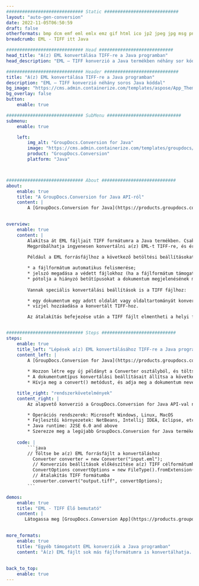 ```yaml
---
############################# Static ############################
layout: "auto-gen-conversion"
date: 2022-11-05T06:50:59
draft: false
otherformats: bmp dcm emf eml emlx emz gif html ico jp2 jpeg jpg msg png psb psd svg svgz tga tif tiff webp wmf wmz
breadcrumb: EML - TIFF itt Java

############################# Head ############################
head_title: "A(z) EML konvertálása TIFF-re a Java programban"
head_description: "EML – TIFF konverzió a Java termékben néhány sor kóddal. Több mint 160 fájlformátum konvertálása a GroupDocs dokumentumkonverziós API segítségével a következőhöz: Java"

############################# Header ############################
title: "A(z) EML konvertálása TIFF-re a Java programban"
description: "EML – TIFF konverzió néhány soros Java kóddal"
bg_image: "https://cms.admin.containerize.com/templates/aspose/App_Themes/V3/images/bg/header1.png"
bg_overlay: false
button:
    enable: true

############################# SubMenu ############################
submenu:
    enable: true

    left:
        img_alt: "GroupDocs.Conversion for Java"
        image: "https://cms.admin.containerize.com/templates/groupdocs/images/product-logos/90x90-noborder/groupdocs-conversion-java.png"
        product: "GroupDocs.Conversion"
        platform: "Java"



############################# About ############################
about:
    enable: true
    title: "A GroupDocs.Conversion for Java API-ról"
    content: |
        A [GroupDocs.Conversion for Java](https://products.groupdocs.com/conversion/java/) egy fejlett fájlformátum-konverziós API a népszerű kép- és dokumentumformátumok (például Microsoft Office, OpenDocument, PDF, HTML, e-mail, CAD) közötti konvertáláshoz. és még sok más csak néhány sornyi kóddal. A natív API automatikusan felismeri az eredeti dokumentumok formátumát, és számos lehetőséget kínál a konvertált dokumentumok testreszabására. A dokumentumból információk kinyerésének funkciója mellett alapértelmezés szerint támogatja a konverziós eredmények gyorsítótárazását is a helyi lemezre. Azonban bármilyen típusú gyorsítótár-tárolás támogatható a megfelelő interfészek - Amazon S3, Dropbox, Google Drive, Windows Azure, Reddis vagy bármely más - megvalósításával.
    

overview:
    enable: true
    content: |
        Alakítsa át EML fájljait TIFF formátumra a Java termékben. Csak néhány sornyi Java kódra van szüksége bármely választott platformon, például Windowson, Linuxon vagy macOS-en.
        Megpróbálhatja ingyenesen konvertálni a(z) EML-t TIFF-re, és értékelje a konverziós eredmények minőségét. Az egyszerű fájlkonverziós szkriptek mellett kifinomultabb lehetőségeket is kipróbálhat a EML forrásfájl betöltésére és a TIFF kimenet tárolására. 
        
        Például a EML forrásfájlhoz a következő betöltési beállításokat használhatja:

        * a fájlformátum automatikus felismerése;
        * jelszó megadása a védett fájlokhoz (ha a fájlformátum támogatja);
        * pótolja a hiányzó betűtípusokat a dokumentum megjelenésének megőrzése érdekében.
        
        Vannak speciális konvertálási beállítások is a TIFF fájlhoz:

        * egy dokumentum egy adott oldalát vagy oldaltartományát konvertálja;
        * vízjel hozzáadása a konvertált TIFF-hoz.

        Az átalakítás befejezése után a TIFF fájlt elmentheti a helyi fájl elérési útjára vagy bármely harmadik fél tárhelyére, például FTP, Amazon S3, Google Drive, Dropbox stb. A(z) TIFF címre nem kell további szoftvereket telepítenie, például MS Office, Open Office, Adobe Acrobat Reader stb.


############################# Steps ############################
steps:
    enable: true
    title_left: "Lépések a(z) EML konvertálásához TIFF-re a Java programban"
    content_left: |
        A [GroupDocs.Conversion for Java](https://products.groupdocs.com/conversion/java/) lehetővé teszi a fejlesztők számára, hogy a EML fájlt néhány soros kóddal egyszerűen TIFF-re konvertálják.
        
        * Hozzon létre egy új példányt a Converter osztályból, és töltse fel a(z) EML fájlt a teljes elérési úttal
        * A dokumentumtípus konvertálási beállításait állítsa a következőre: TIFF
        * Hívja meg a convert() metódust, és adja meg a dokumentum nevét (teljes elérési utat) és a formátumot (TIFF) paraméterként

    title_right: "rendszerkövetelmények"
    content_right: |
        Az alapvető konverzió a GroupDocs.Conversion for Java API-val néhány sornyi kóddal elvégezhető. API-jaink minden nagyobb platformon és operációs rendszeren támogatottak. Az alábbi kód végrehajtása előtt győződjön meg arról, hogy a következő előfeltételek telepítve vannak a rendszeren.

        * Operációs rendszerek: Microsoft Windows, Linux, MacOS
        * Fejlesztői környezetek: NetBeans, Intellij IDEA, Eclipse, etc.
        * Java runtime: J2SE 6.0 and above
        * Szerezze meg a legújabb GroupDocs.Conversion for Java terméket a következőtől: [Maven](https://repository.groupdocs.com/webapp/#/artifacts/browse/tree/General/repo/com/groupdocs/groupdocs-conversion)
         
    code: |
        ```java    
        // Töltse be a(z) EML forrásfájlt a konvertáláshoz
          Converter converter = new Converter("input.eml");
          // Konverziós beállítások előkészítése a(z) TIFF célformátumhoz
          ConvertOptions convertOptions = new FileType().fromExtension("tiff").getConvertOptions();
          // Átalakítás TIFF formátumba
          converter.convert("output.tiff", convertOptions);
        ```

demos:
    enable: true
    title: "EML - TIFF Élő bemutató"
    content: |
       Látogassa meg [GroupDocs.Conversion App](https://products.groupdocs.app/conversion/family) webhelyünket, és próbálja ki a(z) EML–TIFF konverziót most. Az ingyenes demó a következő előnyökkel jár
          

more_formats:
    enable: true
    title: "Egyéb támogatott EML konverziók a Java programban"
    content: "A(z) EML fájlt sok más fájlformátumra is konvertálhatja. Kérjük, tekintse meg az alábbi listát."
       
       
back_to_top:
    enable: true
---
```

